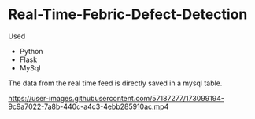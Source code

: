 # Real-Time-Febric-Defect-Detection
Used
- Python
- Flask
- MySql

The data from the real time feed is directly saved in a mysql table.

https://user-images.githubusercontent.com/57187277/173099194-9c9a7022-7a8b-440c-a4c3-4ebb285910ac.mp4

